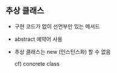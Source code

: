 ## 추상 클래스
- 구현 코드가 없이 선언부만 있는 메서드
- abstract 예약어 사용
- 추상 클래스는 new (인스턴스화) 할 수 없음

   cf) concrete class

